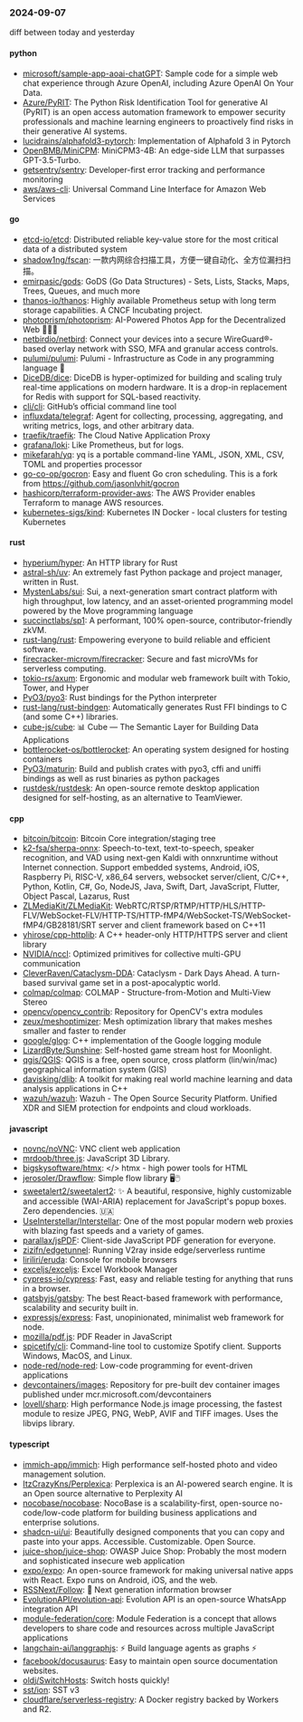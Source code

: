 ### 2024-09-07
diff between today and yesterday

#### python
* [microsoft/sample-app-aoai-chatGPT](https://github.com/microsoft/sample-app-aoai-chatGPT): Sample code for a simple web chat experience through Azure OpenAI, including Azure OpenAI On Your Data.
* [Azure/PyRIT](https://github.com/Azure/PyRIT): The Python Risk Identification Tool for generative AI (PyRIT) is an open access automation framework to empower security professionals and machine learning engineers to proactively find risks in their generative AI systems.
* [lucidrains/alphafold3-pytorch](https://github.com/lucidrains/alphafold3-pytorch): Implementation of Alphafold 3 in Pytorch
* [OpenBMB/MiniCPM](https://github.com/OpenBMB/MiniCPM): MiniCPM3-4B: An edge-side LLM that surpasses GPT-3.5-Turbo.
* [getsentry/sentry](https://github.com/getsentry/sentry): Developer-first error tracking and performance monitoring
* [aws/aws-cli](https://github.com/aws/aws-cli): Universal Command Line Interface for Amazon Web Services

#### go
* [etcd-io/etcd](https://github.com/etcd-io/etcd): Distributed reliable key-value store for the most critical data of a distributed system
* [shadow1ng/fscan](https://github.com/shadow1ng/fscan): 一款内网综合扫描工具，方便一键自动化、全方位漏扫扫描。
* [emirpasic/gods](https://github.com/emirpasic/gods): GoDS (Go Data Structures) - Sets, Lists, Stacks, Maps, Trees, Queues, and much more
* [thanos-io/thanos](https://github.com/thanos-io/thanos): Highly available Prometheus setup with long term storage capabilities. A CNCF Incubating project.
* [photoprism/photoprism](https://github.com/photoprism/photoprism): AI-Powered Photos App for the Decentralized Web 🌈💎✨
* [netbirdio/netbird](https://github.com/netbirdio/netbird): Connect your devices into a secure WireGuard®-based overlay network with SSO, MFA and granular access controls.
* [pulumi/pulumi](https://github.com/pulumi/pulumi): Pulumi - Infrastructure as Code in any programming language 🚀
* [DiceDB/dice](https://github.com/DiceDB/dice): DiceDB is hyper-optimized for building and scaling truly real-time applications on modern hardware. It is a drop-in replacement for Redis with support for SQL-based reactivity.
* [cli/cli](https://github.com/cli/cli): GitHub’s official command line tool
* [influxdata/telegraf](https://github.com/influxdata/telegraf): Agent for collecting, processing, aggregating, and writing metrics, logs, and other arbitrary data.
* [traefik/traefik](https://github.com/traefik/traefik): The Cloud Native Application Proxy
* [grafana/loki](https://github.com/grafana/loki): Like Prometheus, but for logs.
* [mikefarah/yq](https://github.com/mikefarah/yq): yq is a portable command-line YAML, JSON, XML, CSV, TOML and properties processor
* [go-co-op/gocron](https://github.com/go-co-op/gocron): Easy and fluent Go cron scheduling. This is a fork from https://github.com/jasonlvhit/gocron
* [hashicorp/terraform-provider-aws](https://github.com/hashicorp/terraform-provider-aws): The AWS Provider enables Terraform to manage AWS resources.
* [kubernetes-sigs/kind](https://github.com/kubernetes-sigs/kind): Kubernetes IN Docker - local clusters for testing Kubernetes

#### rust
* [hyperium/hyper](https://github.com/hyperium/hyper): An HTTP library for Rust
* [astral-sh/uv](https://github.com/astral-sh/uv): An extremely fast Python package and project manager, written in Rust.
* [MystenLabs/sui](https://github.com/MystenLabs/sui): Sui, a next-generation smart contract platform with high throughput, low latency, and an asset-oriented programming model powered by the Move programming language
* [succinctlabs/sp1](https://github.com/succinctlabs/sp1): A performant, 100% open-source, contributor-friendly zkVM.
* [rust-lang/rust](https://github.com/rust-lang/rust): Empowering everyone to build reliable and efficient software.
* [firecracker-microvm/firecracker](https://github.com/firecracker-microvm/firecracker): Secure and fast microVMs for serverless computing.
* [tokio-rs/axum](https://github.com/tokio-rs/axum): Ergonomic and modular web framework built with Tokio, Tower, and Hyper
* [PyO3/pyo3](https://github.com/PyO3/pyo3): Rust bindings for the Python interpreter
* [rust-lang/rust-bindgen](https://github.com/rust-lang/rust-bindgen): Automatically generates Rust FFI bindings to C (and some C++) libraries.
* [cube-js/cube](https://github.com/cube-js/cube): 📊 Cube — The Semantic Layer for Building Data Applications
* [bottlerocket-os/bottlerocket](https://github.com/bottlerocket-os/bottlerocket): An operating system designed for hosting containers
* [PyO3/maturin](https://github.com/PyO3/maturin): Build and publish crates with pyo3, cffi and uniffi bindings as well as rust binaries as python packages
* [rustdesk/rustdesk](https://github.com/rustdesk/rustdesk): An open-source remote desktop application designed for self-hosting, as an alternative to TeamViewer.

#### cpp
* [bitcoin/bitcoin](https://github.com/bitcoin/bitcoin): Bitcoin Core integration/staging tree
* [k2-fsa/sherpa-onnx](https://github.com/k2-fsa/sherpa-onnx): Speech-to-text, text-to-speech, speaker recognition, and VAD using next-gen Kaldi with onnxruntime without Internet connection. Support embedded systems, Android, iOS, Raspberry Pi, RISC-V, x86_64 servers, websocket server/client, C/C++, Python, Kotlin, C#, Go, NodeJS, Java, Swift, Dart, JavaScript, Flutter, Object Pascal, Lazarus, Rust
* [ZLMediaKit/ZLMediaKit](https://github.com/ZLMediaKit/ZLMediaKit): WebRTC/RTSP/RTMP/HTTP/HLS/HTTP-FLV/WebSocket-FLV/HTTP-TS/HTTP-fMP4/WebSocket-TS/WebSocket-fMP4/GB28181/SRT server and client framework based on C++11
* [yhirose/cpp-httplib](https://github.com/yhirose/cpp-httplib): A C++ header-only HTTP/HTTPS server and client library
* [NVIDIA/nccl](https://github.com/NVIDIA/nccl): Optimized primitives for collective multi-GPU communication
* [CleverRaven/Cataclysm-DDA](https://github.com/CleverRaven/Cataclysm-DDA): Cataclysm - Dark Days Ahead. A turn-based survival game set in a post-apocalyptic world.
* [colmap/colmap](https://github.com/colmap/colmap): COLMAP - Structure-from-Motion and Multi-View Stereo
* [opencv/opencv_contrib](https://github.com/opencv/opencv_contrib): Repository for OpenCV's extra modules
* [zeux/meshoptimizer](https://github.com/zeux/meshoptimizer): Mesh optimization library that makes meshes smaller and faster to render
* [google/glog](https://github.com/google/glog): C++ implementation of the Google logging module
* [LizardByte/Sunshine](https://github.com/LizardByte/Sunshine): Self-hosted game stream host for Moonlight.
* [qgis/QGIS](https://github.com/qgis/QGIS): QGIS is a free, open source, cross platform (lin/win/mac) geographical information system (GIS)
* [davisking/dlib](https://github.com/davisking/dlib): A toolkit for making real world machine learning and data analysis applications in C++
* [wazuh/wazuh](https://github.com/wazuh/wazuh): Wazuh - The Open Source Security Platform. Unified XDR and SIEM protection for endpoints and cloud workloads.

#### javascript
* [novnc/noVNC](https://github.com/novnc/noVNC): VNC client web application
* [mrdoob/three.js](https://github.com/mrdoob/three.js): JavaScript 3D Library.
* [bigskysoftware/htmx](https://github.com/bigskysoftware/htmx): </> htmx - high power tools for HTML
* [jerosoler/Drawflow](https://github.com/jerosoler/Drawflow): Simple flow library 🖥️🖱️
* [sweetalert2/sweetalert2](https://github.com/sweetalert2/sweetalert2): ✨ A beautiful, responsive, highly customizable and accessible (WAI-ARIA) replacement for JavaScript's popup boxes. Zero dependencies. 🇺🇦
* [UseInterstellar/Interstellar](https://github.com/UseInterstellar/Interstellar): One of the most popular modern web proxies with blazing fast speeds and a variety of games.
* [parallax/jsPDF](https://github.com/parallax/jsPDF): Client-side JavaScript PDF generation for everyone.
* [zizifn/edgetunnel](https://github.com/zizifn/edgetunnel): Running V2ray inside edge/serverless runtime
* [liriliri/eruda](https://github.com/liriliri/eruda): Console for mobile browsers
* [exceljs/exceljs](https://github.com/exceljs/exceljs): Excel Workbook Manager
* [cypress-io/cypress](https://github.com/cypress-io/cypress): Fast, easy and reliable testing for anything that runs in a browser.
* [gatsbyjs/gatsby](https://github.com/gatsbyjs/gatsby): The best React-based framework with performance, scalability and security built in.
* [expressjs/express](https://github.com/expressjs/express): Fast, unopinionated, minimalist web framework for node.
* [mozilla/pdf.js](https://github.com/mozilla/pdf.js): PDF Reader in JavaScript
* [spicetify/cli](https://github.com/spicetify/cli): Command-line tool to customize Spotify client. Supports Windows, MacOS, and Linux.
* [node-red/node-red](https://github.com/node-red/node-red): Low-code programming for event-driven applications
* [devcontainers/images](https://github.com/devcontainers/images): Repository for pre-built dev container images published under mcr.microsoft.com/devcontainers
* [lovell/sharp](https://github.com/lovell/sharp): High performance Node.js image processing, the fastest module to resize JPEG, PNG, WebP, AVIF and TIFF images. Uses the libvips library.

#### typescript
* [immich-app/immich](https://github.com/immich-app/immich): High performance self-hosted photo and video management solution.
* [ItzCrazyKns/Perplexica](https://github.com/ItzCrazyKns/Perplexica): Perplexica is an AI-powered search engine. It is an Open source alternative to Perplexity AI
* [nocobase/nocobase](https://github.com/nocobase/nocobase): NocoBase is a scalability-first, open-source no-code/low-code platform for building business applications and enterprise solutions.
* [shadcn-ui/ui](https://github.com/shadcn-ui/ui): Beautifully designed components that you can copy and paste into your apps. Accessible. Customizable. Open Source.
* [juice-shop/juice-shop](https://github.com/juice-shop/juice-shop): OWASP Juice Shop: Probably the most modern and sophisticated insecure web application
* [expo/expo](https://github.com/expo/expo): An open-source framework for making universal native apps with React. Expo runs on Android, iOS, and the web.
* [RSSNext/Follow](https://github.com/RSSNext/Follow): 🧡 Next generation information browser
* [EvolutionAPI/evolution-api](https://github.com/EvolutionAPI/evolution-api): Evolution API is an open-source WhatsApp integration API
* [module-federation/core](https://github.com/module-federation/core): Module Federation is a concept that allows developers to share code and resources across multiple JavaScript applications
* [langchain-ai/langgraphjs](https://github.com/langchain-ai/langgraphjs): ⚡ Build language agents as graphs ⚡
* [facebook/docusaurus](https://github.com/facebook/docusaurus): Easy to maintain open source documentation websites.
* [oldj/SwitchHosts](https://github.com/oldj/SwitchHosts): Switch hosts quickly!
* [sst/ion](https://github.com/sst/ion): SST v3
* [cloudflare/serverless-registry](https://github.com/cloudflare/serverless-registry): A Docker registry backed by Workers and R2.
